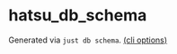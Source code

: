 # hatsu_db_schema

Generated via `just db schema`. [(cli options)](https://www.sea-ql.org/SeaORM/docs/generate-entity/sea-orm-cli/#generating-entity-files)
